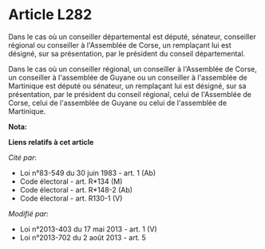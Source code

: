 # Article L282

Dans le cas où un conseiller départemental est député, sénateur, conseiller régional ou conseiller à l'Assemblée de Corse, un
remplaçant lui est désigné, sur sa présentation, par le président du conseil départemental.

Dans le cas où un conseiller régional, un conseiller à l'Assemblée de Corse, un conseiller à l'assemblée de Guyane ou un
conseiller à l'assemblée de Martinique est député ou sénateur, un remplaçant lui est désigné, sur sa présentation, par le
président du conseil régional, celui de l'Assemblée de Corse, celui de l'assemblée de Guyane ou celui de l'assemblée de
Martinique.

**Nota:**



**Liens relatifs à cet article**

_Cité par_:

  - Loi n°83-549 du 30 juin 1983 - art. 1 (Ab)
  - Code électoral - art. R*134 (M)
  - Code électoral - art. R*148-2 (Ab)
  - Code électoral - art. R130-1 (V)

_Modifié par_:

  - Loi n°2013-403 du 17 mai 2013 - art. 1 (V)
  - Loi n°2013-702 du 2 août 2013 - art. 5
